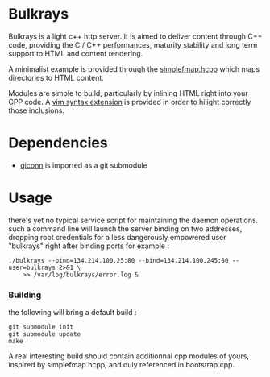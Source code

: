 # Bulkrays #

Bulkrays is a light c++ http server. It is aimed to deliver content through C++ code, providing
the C / C++ performances, maturity stability and long term support to HTML and content rendering.

A minimalist example is provided through the [simplefmap.hcpp](https://github.com/jd-code/bulkrays/blob/master/simplefmap.hcpp) which maps directories to HTML content.

Modules are simple to build, particularly by inlining HTML right into your CPP code.
A [vim syntax extension](https://github.com/jd-code/bulkrays/blob/master/hcpp.vim) is provided in order to hilight correctly those inclusions.

# Dependencies #
* [qiconn](https://github.com/jd-code/qiconn) is imported as a git submodule

# Usage #
there's yet no typical service script for maintaining the daemon operations.
such a command line will launch the server binding on two addresses, dropping root
credentials for a less dangerously empowered user "bulkrays" right after binding ports
for example :
```
./bulkrays --bind=134.214.100.25:80 --bind=134.214.100.245:80 --user=bulkrays 2>&1 \
    >> /var/log/bulkrays/error.log & 
```

### Building ###
the following will bring a default build :
```
git submodule init
git submodule update
make
```
A real interesting build should contain additionnal cpp modules of yours, inspired by
simplefmap.hcpp, and duly referenced in bootstrap.cpp.

